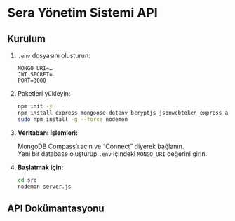 # Sera Yönetim Sistemi API

## Kurulum

1. `.env` dosyasını oluşturun:

      ```
      MONGO_URI=…
      JWT_SECRET=…
      PORT=3000
      ```
2. Paketleri yükleyin:

      ```bash
      npm init -y
      npm install express mongoose dotenv bcryptjs jsonwebtoken express-async-handler
      sudo npm install -g --force nodemon
      ```
3. **Veritabanı İşlemleri:**

   MongoDB Compass’ı açın ve “Connect” diyerek bağlanın.  
   Yeni bir database oluşturup `.env` içindeki `MONGO_URI` değerini girin.

4. **Başlatmak için:**

   ```bash
   cd src
   nodemon server.js

## API Dokümantasyonu






